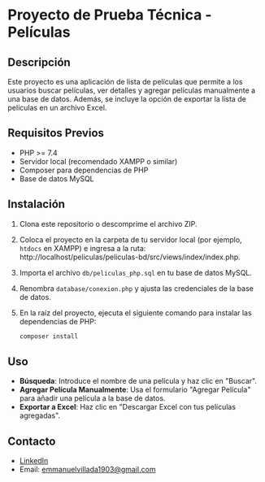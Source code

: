 # Proyecto de Prueba Técnica - Películas

## Descripción
Este proyecto es una aplicación de lista de películas que permite a los usuarios buscar películas, ver detalles y agregar películas manualmente a una base de datos. Además, se incluye la opción de exportar la lista de películas en un archivo Excel.

## Requisitos Previos
- PHP >= 7.4
- Servidor local (recomendado XAMPP o similar)
- Composer para dependencias de PHP
- Base de datos MySQL

## Instalación
1. Clona este repositorio o descomprime el archivo ZIP.
2. Coloca el proyecto en la carpeta de tu servidor local (por ejemplo, `htdocs` en XAMPP) e ingresa a la ruta: http://localhost/peliculas/peliculas-bd/src/views/index/index.php.

3. Importa el archivo `db/peliculas_php.sql` en tu base de datos MySQL.
4. Renombra `database/conexion.php` y ajusta las credenciales de la base de datos.
5. En la raíz del proyecto, ejecuta el siguiente comando para instalar las dependencias de PHP:
   ```bash
   composer install

## Uso
- **Búsqueda**: Introduce el nombre de una película y haz clic en "Buscar".
- **Agregar Película Manualmente**: Usa el formulario "Agregar Película" para añadir una película a la base de datos.
- **Exportar a Excel**: Haz clic en "Descargar Excel con tus películas agregadas".

## Contacto
- [LinkedIn](www.linkedin.com/in/emmanuel-villada-suárez-288622275)
- Email: emmanuelvillada1903@gmail.com


